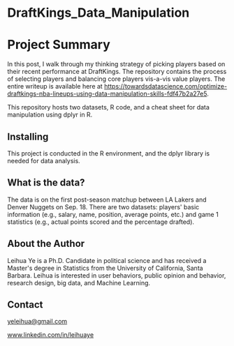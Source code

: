 # DraftKings_Data_Manipulation

# Project Summary

In this post, I walk through my thinking strategy of picking players based on their recent performance at DraftKings. The repository contains the process of selecting players and balancing core players vis-a-vis value players. The entire writeup is available here at <https://towardsdatascience.com/optimize-draftkings-nba-lineups-using-data-manipulation-skills-fdf47b2a27e5>.

This repository hosts two datasets, R code, and a cheat sheet for data manipulation using dplyr in R.

## Installing

This project is conducted in the R environment, and the dplyr library is needed for data analysis. 

## What is the data?

The data is on the first post-season matchup between LA Lakers and Denver Nuggets on Sep. 18. There are two datasets: players' basic information (e.g., salary, name, position, average points, etc.) and game 1 statistics (e.g., actual points scored and the percentage drafted).


## About the Author

Leihua Ye is a Ph.D. Candidate in political science and has received a Master's degree in Statistics from the University of California, Santa Barbara. Leihua is interested in user behaviors, public opinion and behavior, research design, big data, and Machine Learning.

## Contact

yeleihua@gmail.com

www.linkedin.com/in/leihuaye
